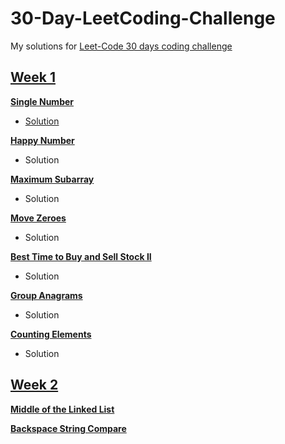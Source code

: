 # 30-Day-LeetCoding-Challenge
My solutions for [Leet-Code 30 days coding challenge](https://leetcode.com/explore/challenge/card/30-day-leetcoding-challenge/)


## [Week 1](https://leetcode.com/explore/challenge/card/30-day-leetcoding-challenge/528/week-1/)

[**Single Number**](https://leetcode.com/explore/challenge/card/30-day-leetcoding-challenge/528/week-1/3283/)
- [Solution](https://github.com/youssef-kishk/30-Day-LeetCoding-Challenge/blob/master/Week1/Single%20Number.java)

[**Happy Number**](https://leetcode.com/explore/challenge/card/30-day-leetcoding-challenge/528/week-1/3284/)
- Solution

[**Maximum Subarray**](https://leetcode.com/explore/challenge/card/30-day-leetcoding-challenge/528/week-1/3285/)
- Solution

[**Move Zeroes**](https://leetcode.com/explore/challenge/card/30-day-leetcoding-challenge/528/week-1/3286/)
- Solution

[**Best Time to Buy and Sell Stock II**](https://leetcode.com/explore/challenge/card/30-day-leetcoding-challenge/528/week-1/3287/)
- Solution

[**Group Anagrams**](https://leetcode.com/explore/challenge/card/30-day-leetcoding-challenge/528/week-1/3288/)
- Solution

[**Counting Elements**](https://leetcode.com/explore/challenge/card/30-day-leetcoding-challenge/528/week-1/3289/)
- Solution



## [Week 2](https://leetcode.com/explore/challenge/card/30-day-leetcoding-challenge/529/week-2/)

[**Middle of the Linked List**](https://leetcode.com/explore/challenge/card/30-day-leetcoding-challenge/529/week-2/3290/)

[**Backspace String Compare**](https://leetcode.com/explore/challenge/card/30-day-leetcoding-challenge/529/week-2/3291/)

